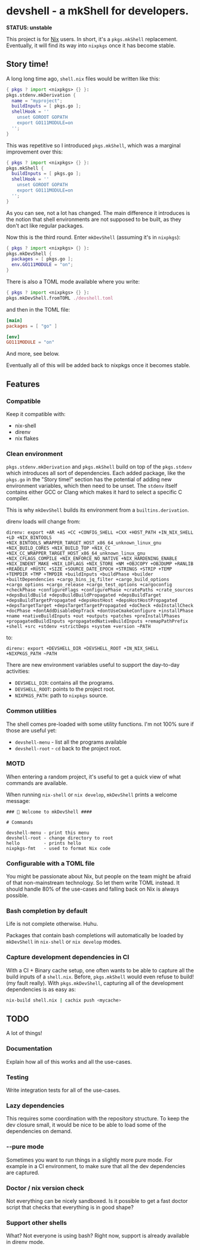 # devshell - a mkShell for developers.

**STATUS: unstable**

This project is for [Nix](https://nixos.org/nix) users. In short, it's a
`pkgs.mkShell` replacement. Eventually, it will find its way into `nixpkgs`
once it has become stable.

## Story time!

A long long time ago, `shell.nix` files would be written like this:

```nix
{ pkgs ? import <nixpkgs> {} }:
pkgs.stdenv.mkDerivation {
  name = "myproject";
  buildInputs = [ pkgs.go ];
  shellHook = ''
    unset GOROOT GOPATH
    export GO111MODULE=on
  '';
}
```

This was repetitive so I introduced `pkgs.mkShell`, which was a marginal
improvement over this:

```nix
{ pkgs ? import <nixpkgs> {} }:
pkgs.mkShell {
  buildInputs = [ pkgs.go ];
  shellHook = ''
    unset GOROOT GOPATH
    export GO111MODULE=on
  '';
}
```

As you can see, not a lot has changed. The main difference it introduces is
the notion that shell environments are not supposed to be built, as they don't
act like regular packages.

Now this is the third round. Enter `mkDevShell` (assuming it's in `nixpkgs`):

```nix
{ pkgs ? import <nixpkgs> {} }:
pkgs.mkDevShell {
  packages = [ pkgs.go ];
  env.GO111MODULE = "on";
}
```

There is also a TOML mode available where you write:

```nix
{ pkgs ? import <nixpkgs> {} }:
pkgs.mkDevShell.fromTOML ./devshell.toml
```

and then in the TOML file:
```toml
[main]
packages = [ "go" ]

[env]
GO111MODULE = "on"
```

And more, see below.

Eventually all of this will be added back to nixpkgs once it becomes stable.

## Features

### Compatible

Keep it compatible with:

* nix-shell
* direnv
* nix flakes

### Clean environment

`pkgs.stdenv.mkDerivation` and `pkgs.mkShell` build on top of the
`pkgs.stdenv` which introduces all sort of dependencies. Each added package,
like the `pkgs.go` in the "Story time!" section has the potential of adding
new environment variables, which then need to be unset. The `stdenv` itself
contains either GCC or Clang which makes it hard to select a specific C
compiler.

This is why `mkDevShell` builds its environment from a `builtins.derivation`.

direnv loads will change from:
```
direnv: export +AR +AS +CC +CONFIG_SHELL +CXX +HOST_PATH +IN_NIX_SHELL +LD +NIX_BINTOOLS +NIX_BINTOOLS_WRAPPER_TARGET_HOST_x86_64_unknown_linux_gnu +NIX_BUILD_CORES +NIX_BUILD_TOP +NIX_CC +NIX_CC_WRAPPER_TARGET_HOST_x86_64_unknown_linux_gnu +NIX_CFLAGS_COMPILE +NIX_ENFORCE_NO_NATIVE +NIX_HARDENING_ENABLE +NIX_INDENT_MAKE +NIX_LDFLAGS +NIX_STORE +NM +OBJCOPY +OBJDUMP +RANLIB +READELF +RUSTC +SIZE +SOURCE_DATE_EPOCH +STRINGS +STRIP +TEMP +TEMPDIR +TMP +TMPDIR +buildInputs +buildPhase +builder +builtDependencies +cargo_bins_jq_filter +cargo_build_options +cargo_options +cargo_release +cargo_test_options +cargoconfig +checkPhase +configureFlags +configurePhase +cratePaths +crate_sources +depsBuildBuild +depsBuildBuildPropagated +depsBuildTarget +depsBuildTargetPropagated +depsHostHost +depsHostHostPropagated +depsTargetTarget +depsTargetTargetPropagated +doCheck +doInstallCheck +docPhase +dontAddDisableDepTrack +dontUseCmakeConfigure +installPhase +name +nativeBuildInputs +out +outputs +patches +preInstallPhases +propagatedBuildInputs +propagatedNativeBuildInputs +remapPathPrefix +shell +src +stdenv +strictDeps +system +version ~PATH
```
to:
```
direnv: export +DEVSHELL_DIR +DEVSHELL_ROOT +IN_NIX_SHELL +NIXPKGS_PATH ~PATH
```

There are new environment variables useful to support the day-to-day
activities:
* `DEVSHELL_DIR`: contains all the programs.
* `DEVSHELL_ROOT`: points to the project root.
* `NIXPKGS_PATH`: path to `nixpkgs` source.

### Common utilities

The shell comes pre-loaded with some utility functions. I'm not 100% sure if
those are useful yet:

* `devshell-menu` - list all the programs available
* `devshell-root` - `cd` back to the project root.

### MOTD

When entering a random project, it's useful to get a quick view of what
commands are available.

When running `nix-shell` or `nix develop`, `mkDevShell` prints a welcome
message:

```
### 🔨 Welcome to mkDevShell ####

# Commands

devshell-menu - print this menu
devshell-root - change directory to root
hello         - prints hello
nixpkgs-fmt   - used to format Nix code
```

### Configurable with a TOML file

You might be passionate about Nix, but people on the team might be afraid of
that non-mainstream technology. So let them write TOML instead. It should
handle 80% of the use-cases and falling back on Nix is always possible.

### Bash completion by default

Life is not complete otherwise. Huhu.

Packages that contain bash completions will automatically be loaded by
`mkDevShell` in `nix-shell` or `nix develop` modes.

### Capture development dependencies in CI

With a CI + Binary cache setup, one often wants to be able to capture all the
build inputs of a `shell.nix`. Before, `pkgs.mkShell` would even refuse to
build! (my fault really). With `pkgs.mkDevShell`, capturing all of the
development dependencies is as easy as:

```sh
nix-build shell.nix | cachix push <mycache>
```

## TODO

A lot of things!

### Documentation

Explain how all of this works and all the use-cases.

### Testing

Write integration tests for all of the use-cases.

### Lazy dependencies

This requires some coordination with the repository structure. To keep the
dev closure small, it would be nice to be able to load some of the
dependencies on demand.

### --pure mode

Sometimes you want to run things in a slightly more pure mode. For example in
a CI environment, to make sure that all the dev dependencies are captured.

### Doctor / nix version check

Not everything can be nicely sandboxed. Is it possible to get a fast doctor
script that checks that everything is in good shape?

### Support other shells

What? Not everyone is using bash? Right now, support is already available in 
direnv mode.

